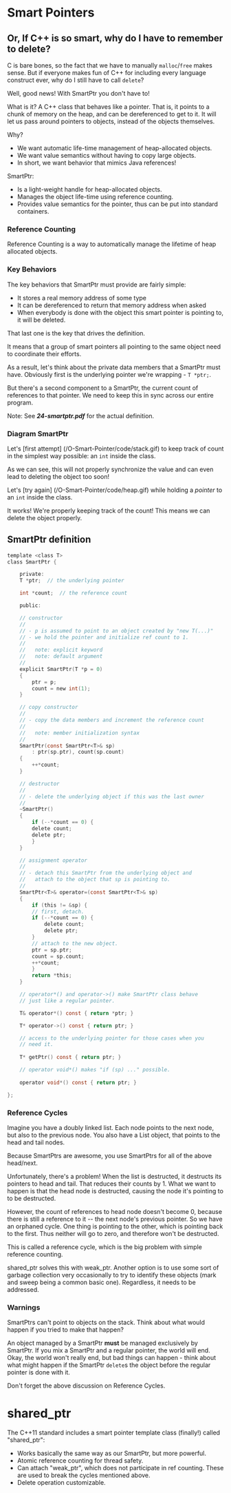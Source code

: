 # Smart Pointers #

## Or, If C++ is so smart, why do I have to remember to delete? ##

C is bare bones, so the fact that we have to manually `malloc`/`free` makes
sense. But if everyone makes fun of C++ for including every language construct
ever, why do I still have to call `delete`?

Well, good news! With SmartPtr you don't have to!

What is it?  A C++ class that behaves like a pointer. That is, it points to a
chunk of memory on the heap, and can be dereferenced to get to it. It will let
us pass around pointers to objects, instead of the objects themselves.

Why?

* We want automatic life-time management of heap-allocated objects.
* We want value semantics without having to copy large objects.
* In short, we want behavior that mimics Java references!

SmartPtr:
* Is a light-weight handle for heap-allocated objects.
* Manages the object life-time using reference counting.
* Provides value semantics for the pointer, thus can be put into standard
  containers.


### Reference Counting ###

Reference Counting is a way to automatically manage the lifetime of heap
allocated objects.

### Key Behaviors ###

The key behaviors that SmartPtr must provide are fairly simple:
* It stores a real memory address of some type
* It can be dereferenced to return that memory address when asked
* When everybody is done with the object this smart pointer is pointing to, it
  will be deleted.

That last one is the key that drives the definition. 

It means that a group of smart pointers all pointing to the same object need to
coordinate their efforts. 

As a result, let's think about the private data members that a SmartPtr must have.
Obviously first is the underlying pointer we're wrapping - `T *ptr;`. 

But there's a second component to a SmartPtr, the current count of references to
that pointer. We need to keep this in sync across our entire program. 

Note: See ***24-smartptr.pdf*** for the actual definition. 


### Diagram SmartPtr ###
Let's [first attempt] (/O-Smart-Pointer/code/stack.gif) to keep track of count 
in the simplest way possible: an `int` inside the class.

As we can see, this will not properly synchronize the value and can even lead to
deleting the object too soon!

Let's [try again] (/O-Smart-Pointer/code/heap.gif) while holding a *pointer* to an `int` inside the class.

It works!  We're properly keeping track of the count!  This means we can delete the
object properly.

SmartPtr definition
--------------------
```c
template <class T>
class SmartPtr {

    private:
	T *ptr;  // the underlying pointer

	int *count;  // the reference count

    public:

	// constructor
	//
	// - p is assumed to point to an object created by "new T(...)"
	// - we hold the pointer and initialize ref count to 1.
	//
	//   note: explicit keyword
	//   note: default argument
	//
	explicit SmartPtr(T *p = 0) 
	{
	    ptr = p;
	    count = new int(1);
	}

	// copy constructor
	//
	// - copy the data members and increment the reference count 
	//
	//   note: member initialization syntax
	//
	SmartPtr(const SmartPtr<T>& sp)
	    : ptr(sp.ptr), count(sp.count)
	{
	    ++*count;
	}

	// destructor
	//
	// - delete the underlying object if this was the last owner
	//
	~SmartPtr()
	{
	    if (--*count == 0) {
		delete count;
		delete ptr;
	    }
	}

	// assignment operator
	//
	// - detach this SmartPtr from the underlying object and
	//   attach to the object that sp is pointing to.
	//
	SmartPtr<T>& operator=(const SmartPtr<T>& sp)
	{
	    if (this != &sp) {
		// first, detach.
		if (--*count == 0) {
		    delete count;
		    delete ptr;
		}
		// attach to the new object.
		ptr = sp.ptr;
		count = sp.count;
		++*count;
	    }
	    return *this;
	}

	// operator*() and operator->() make SmartPtr class behave
	// just like a regular pointer.

	T& operator*() const { return *ptr; }

	T* operator->() const { return ptr; }

	// access to the underlying pointer for those cases when you
	// need it.
	
	T* getPtr() const { return ptr; }

	// operator void*() makes "if (sp) ..." possible.
	
	operator void*() const { return ptr; }

};
```

### Reference Cycles ###

Imagine you have a doubly linked list. Each node points to the next node, but
also to the previous node. You also have a List object, that points to the head
and tail nodes.

Because SmartPtrs are awesome, you use SmartPtrs for all of the above head/next.

Unfortunately, there's a problem! When the list is destructed, it destructs its pointers to head and tail. That reduces their counts by 1. What we want to happen is that the head node is destructed, causing the node it's pointing to to be destructed.

However, the count of references to head node doesn't become 0, because there is still a reference to it -- the next node's previous pointer. So we have an orphaned cycle. One thing is pointing to the other, which is pointing back to the first. Thus neither will go to zero, and therefore won't be destructed.

This is called a reference cycle, which is the big problem with simple reference counting.

shared_ptr solves this with weak_ptr. Another option is to use some sort of garbage collection very occasionally to try to identify these objects (mark and sweep being a common basic one). Regardless, it needs to be addressed.


### Warnings ###

SmartPtrs can't point to objects on the stack. Think about what would happen if
you tried to make that happen?

An object managed by a SmartPtr **must** be managed exclusively by SmartPtr. If
you mix a SmartPtr and a regular pointer, the world will end. Okay, the world
won't really end, but bad things can happen - think about what might happen if 
the SmartPtr `delete`s the object before the regular pointer is done with it.

Don't forget the above discussion on Reference Cycles.


# shared_ptr ##

The C++11 standard includes a smart pointer template class (finally!)
called "shared_ptr":

* Works basically the same way as our SmartPtr, but more powerful.
* Atomic reference counting for thread safety.
* Can attach "weak_ptr", which does not participate in ref counting. These are
  used to break the cycles mentioned above.
* Delete operation customizable.

